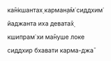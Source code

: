 ка̄н̇кшантах̣ карман̣а̄м̇ сиддхим̇

йаджанта иха девата̄х̣

кшипрам̇ хи ма̄нуше локе

сиддхир бхавати карма-джа̄